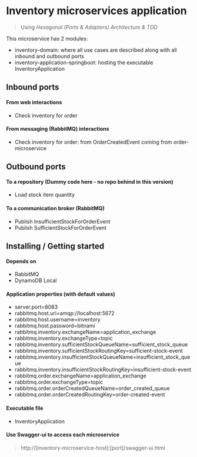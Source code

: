 # Inventory microservices application
> Using *Hexagonal (Ports & Adapters) Architecture & TDD*

This microservice has 2 modules:
* inventory-domain: where all use cases are described along with all inbound and outbound ports
* inventory-application-springboot: hosting the executable InventoryApplication

## Inbound ports

#### From web interactions
* Check inventory for order

#### From messaging (RabbitMQ) interactions
* Check inventory for order: from OrderCreatedEvent coming from order-microservice

## Outbound ports

#### To a repository (Dummy code here - no repo behind in this version)
* Load stock item quantity

#### To a communication broker (RabbitMQ)
* Publish InsufficientStockForOrderEvent
* Publish SufficientStockForOrderEvent

## Installing / Getting started

#### Depends on
* RabbitMQ
* DynamoDB Local

#### Application properties (with default values)
* server.port=8083
* rabbitmq.host.uri=amqp://localhost:5672
* rabbitmq.host.username=inventory
* rabbitmq.host.password=bitnami
* rabbitmq.inventory.exchangeName=application_exchange
* rabbitmq.inventory.exchangeType=topic
* rabbitmq.inventory.sufficientStockQueueName=sufficient_stock_queue
* rabbitmq.inventory.sufficientStockRoutingKey=sufficient-stock-event
* rabbitmq.inventory.insufficientStockQueueName=insufficient_stock_queue
* rabbitmq.inventory.insufficientStockRoutingKey=insufficient-stock-event
* rabbitmq.order.exchangeName=application_exchange
* rabbitmq.order.exchangeType=topic
* rabbitmq.order.orderCreatedQueueName=order_created_queue
* rabbitmq.order.orderCreatedRoutingKey=order-created-event

#### Executable file
* InventoryApplication

#### Use Swagger-ui to access each microservice
> http://[inventory-microservice-host]:[port]/swagger-ui.html
